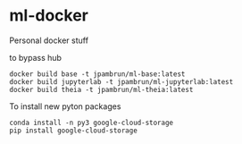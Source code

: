 # ml-docker
Personal docker stuff


to bypass hub
```
docker build base -t jpambrun/ml-base:latest
docker build jupyterlab -t jpambrun/ml-jupyterlab:latest
docker build theia -t jpambrun/ml-theia:latest

```


To install new pyton packages

```
conda install -n py3 google-cloud-storage
pip install google-cloud-storage
```